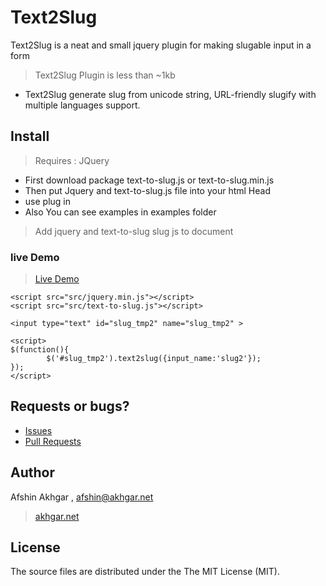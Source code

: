 # Text2Slug
Text2Slug is a neat and small jquery plugin for making slugable input in a form
> Text2Slug Plugin is less than ~1kb
* Text2Slug generate slug from unicode string, URL-friendly slugify with multiple languages support.



## Install
> Requires : JQuery
* First download package text-to-slug.js or text-to-slug.min.js 
* Then put Jquery and text-to-slug.js file into your html Head
* use plug in 
* Also You can see examples in examples folder
> Add jquery and text-to-slug slug js to document
> 


>
>
### live Demo
> [Live Demo](http://akhgar.net/demo/examples/)

```
<script src="src/jquery.min.js"></script>
<script src="src/text-to-slug.js"></script>
```

`<input type="text" id="slug_tmp2" name="slug_tmp2" >`
```
<script>
$(function(){
        $('#slug_tmp2').text2slug({input_name:'slug2'});
});
</script>
```


## Requests or bugs?
* [Issues](https://github.com/afshinpersian/text-to-slug/issues)
* [Pull Requests](https://github.com/afshinpersian/text-to-slug/pulls)

## Author
Afshin Akhgar , afshin@akhgar.net
> [akhgar.net](http://akhgar.net)

## License
The source files are distributed under the The MIT License (MIT).

